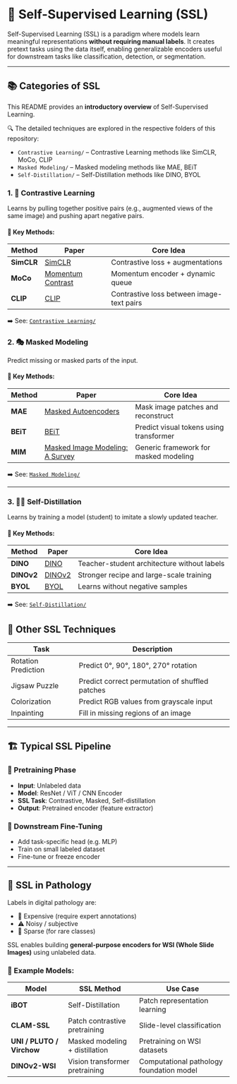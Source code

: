# 🧠 Self-Supervised Learning (SSL)

Self-Supervised Learning (SSL) is a paradigm where models learn meaningful representations **without requiring manual labels**. It creates pretext tasks using the data itself, enabling generalizable encoders useful for downstream tasks like classification, detection, or segmentation.

---

## 📚 Categories of SSL

This README provides an **introductory overview** of Self-Supervised Learning.

🔍 The detailed techniques are explored in the respective folders of this repository:

- `Contrastive Learning/` – Contrastive Learning methods like SimCLR, MoCo, CLIP
- `Masked Modeling/` – Masked modeling methods like MAE, BEiT
- `Self-Distillation/` – Self-Distillation methods like DINO, BYOL


### 1. 🔄 Contrastive Learning

Learns by pulling together positive pairs (e.g., augmented views of the same image) and pushing apart negative pairs.

#### 🔑 Key Methods:

| Method | Paper | Core Idea |
|--------|-------|-----------|
| **SimCLR** | [SimCLR](https://arxiv.org/abs/2002.05709) | Contrastive loss + augmentations |
| **MoCo** | [Momentum Contrast](https://arxiv.org/abs/1911.05722) | Momentum encoder + dynamic queue |
| **CLIP** | [CLIP](https://arxiv.org/abs/2103.00020) | Contrastive loss between image-text pairs |

➡️ See: [`Contrastive Learning/`](./Contrastive%20Learning/)


### 2. 🎭 Masked Modeling

Predict missing or masked parts of the input.

#### 🔑 Key Methods:

| Method | Paper | Core Idea |
| --- | --- | --- |
| **MAE** | [Masked Autoencoders](https://arxiv.org/abs/2111.06377) | Mask image patches and reconstruct |
| **BEiT** | [BEiT](https://arxiv.org/abs/2106.08254) | Predict visual tokens using transformer |
| **MIM** | [Masked Image Modeling: A Survey](https://arxiv.org/abs/2408.06687) | Generic framework for masked modeling |

➡️ See: [`Masked Modeling/`](./Masked%20Modeling/)

---

### 3. 🧑‍🏫 Self-Distillation

Learns by training a model (student) to imitate a slowly updated teacher.

#### 🔑 Key Methods:

| Method | Paper | Core Idea |
| --- | --- | --- |
| **DINO** | [DINO](https://arxiv.org/abs/2104.14294) | Teacher-student architecture without labels |
| **DINOv2** | [DINOv2](https://arxiv.org/abs/2304.07193) | Stronger recipe and large-scale training |
| **BYOL** | [BYOL](https://arxiv.org/abs/2006.07733) | Learns without negative samples |

➡️ See: [`Self-Distillation/`](./Self-Distillation/)

## 🧩 Other SSL Techniques

| Task | Description |
|------|-------------|
| Rotation Prediction | Predict 0°, 90°, 180°, 270° rotation |
| Jigsaw Puzzle | Predict correct permutation of shuffled patches |
| Colorization | Predict RGB values from grayscale input |
| Inpainting | Fill in missing regions of an image |

---

## 🏗️ Typical SSL Pipeline

### 🔧 Pretraining Phase

- **Input**: Unlabeled data
- **Model**: ResNet / ViT / CNN Encoder
- **SSL Task**: Contrastive, Masked, Self-distillation
- **Output**: Pretrained encoder (feature extractor)

### 🎯 Downstream Fine-Tuning

- Add task-specific head (e.g. MLP)
- Train on small labeled dataset
- Fine-tune or freeze encoder

---

## 🔬 SSL in Pathology

Labels in digital pathology are:

- 💸 Expensive (require expert annotations)
- ⚠️ Noisy / subjective
- 🧩 Sparse (for rare classes)

SSL enables building **general-purpose encoders for WSI (Whole Slide Images)** using unlabeled data.

### 🧪 Example Models:

| Model | SSL Method | Use Case |
|--------|------------|----------|
| **iBOT** | Self-Distillation | Patch representation learning |
| **CLAM-SSL** | Patch contrastive pretraining | Slide-level classification |
| **UNI / PLUTO / Virchow** | Masked modeling + distillation | Pretraining on WSI datasets |
| **DINOv2-WSI** | Vision transformer pretraining | Computational pathology foundation model |


